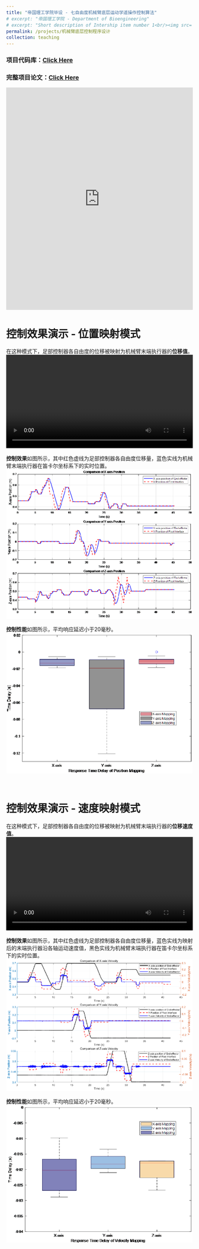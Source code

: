 ```yaml
---
title: "帝国理工学院毕设 - 七自由度机械臂底层运动学遥操作控制算法"
# excerpt: "帝国理工学院 - Department of Bioengineering"
# excerpt: "Short description of Intership item number 1<br/><img src='/images/500x300.png'>"
permalink: /projects/机械臂底层控制程序设计
collection: teaching
---
```



### 项目代码库：[Click Here](https://github.com/Miracle-Han/Robotic-assistant-for-microsurgery)

### 完整项目论文：[Click Here](https://miracle-han.com/files/Low_Level_Control_of_Kinova_Gen3_Using_a_Foot_Interface__System_Control_Performance.pdf)   

<iframe src="https://docs.google.com/viewer?url=https://github.com/Miracle-Han/Miracle-Han.github.io/raw/master/files/Low_Level_Control_of_Kinova_Gen3_Using_a_Foot_Interface__System_Control_Performance.pdf&embedded=true" style="width:100%; height:600px;" frameborder="0"></iframe>

<br>

# 控制效果演示 - 位置映射模式
在这种模式下，足部控制器各自由度的位移被映射为机械臂末端执行器的**位移值**。
<video style="width: 100%; height: auto;" controls>
    <source src="/images/Project/Intership_arm/Position_mapping.mp4" type="video/mp4">
</video>

**控制效果**如图所示，其中红色虚线为足部控制器各自由度位移量，蓝色实线为机械臂末端执行器在笛卡尔坐标系下的实时位置。
<br/><img src='/images/Project/Intership_arm/P_result.jpg'>

**控制性能**如图所示，平均响应延迟小于20毫秒。
<br/><img src='/images/Project/Intership_arm/P_timedelay.jpg'>

<br>

# 控制效果演示 - 速度映射模式
在这种模式下，足部控制器各自由度的位移被映射为机械臂末端执行器的**位移速度值**。
<video style="width: 100%; height: auto;" controls>
    <source src="/images/Project/Intership_arm/Velocity_mapping.mp4" type="video/mp4">
</video>

**控制效果**如图所示，其中红色虚线为足部控制器各自由度位移量，蓝色实线为映射后的末端执行器沿各轴运动速度值，黑色实线为机械臂末端执行器在笛卡尔坐标系下的实时位置。
<br/><img src='/images/Project/Intership_arm/V_result.jpg'>

**控制性能**如图所示，平均响应延迟小于20毫秒。
<br/><img src='/images/Project/Intership_arm/V_timedelay.jpg'>

